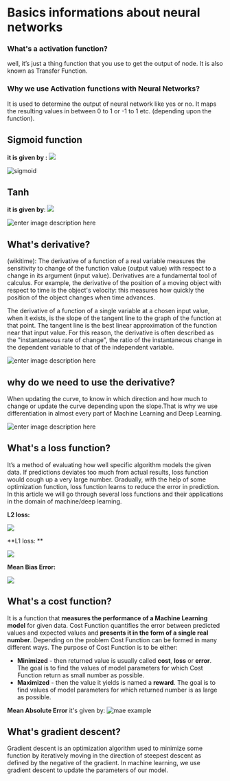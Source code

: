 # Basics informations about neural networks

### What's a activation function? 

well, it’s just a thing function that you use to get the output of node. It is also known as Transfer Function.

### Why we use Activation functions with Neural Networks?

It is used to determine the output of neural network like yes or no. It maps the resulting values in between 0 to 1 or -1 to 1 etc. (depending upon the function).

## Sigmoid function

**it is given by :** ![](https://wikimedia.org/api/rest_v1/media/math/render/svg/faaa0c014ae28ac67db5c49b3f3e8b08415a3f2b)


![sigmoid](https://i.imgur.com/c9R8y1L.png)

## Tanh 

 **it is given by**:  ![](https://wikimedia.org/api/rest_v1/media/math/render/svg/4f1b5f1173b93d23c64a0d3508028f8649a5a14e)

![enter image description here](https://i.imgur.com/XwT3bSo.png)

## What's derivative?

(wikitime): The derivative of a function of a real variable measures the sensitivity to change of the function value (output value) with respect to a change in its argument (input value). Derivatives are a fundamental tool of calculus. For example, the derivative of the position of a moving object with respect to time is the object's velocity: this measures how quickly the position of the object changes when time advances.

The derivative of a function of a single variable at a chosen input value, when it exists, is the slope of the tangent line to the graph of the function at that point. The tangent line is the best linear approximation of the function near that input value. For this reason, the derivative is often described as the "instantaneous rate of change", the ratio of the instantaneous change in the dependent variable to that of the independent variable.

![enter image description here](https://i.imgur.com/fJgBHak.png)

## why do we need to use the derivative?

When updating the curve, to know in which direction and how much to change or update the curve depending upon the slope.That is why we use differentiation in almost every part of Machine Learning and Deep Learning.

![enter image description here](https://i.imgur.com/WkrVhWk.png)

## What's a loss function?

It’s a method of evaluating how well specific algorithm models the given data. If predictions deviates too much from actual results, loss function would cough up a very large number. Gradually, with the help of some optimization function, loss function learns to reduce the error in prediction. In this article we will go through several loss functions and their applications in the domain of machine/deep learning.

**L2 loss:**

![](https://miro.medium.com/max/1026/1*SGhoeJ_BgcfqU06CmX41rw.png)

**L1 loss: **

![](https://miro.medium.com/max/1066/1*piCo0iDgPmESnQkHSwAK6A.png)

**Mean Bias Error:**

![](https://miro.medium.com/max/992/1*BpYT_vpYizQpeY3bGuvTbw.png)

## What's a cost function?

It is a function that  **measures the performance of a Machine Learning model**  for given data. Cost Function quantifies the error between predicted values and expected values and  **presents it in the form of a single real number**. Depending on the problem Cost Function can be formed in many different ways. The purpose of Cost Function is to be either:

-   **Minimized** - then returned value is usually called  **cost**,  **loss**  or  **error**. The goal is to find the values of model parameters for which Cost Function return as small number as possible.
-   **Maximized** - then the value it yields is named a  **reward**. The goal is to find values of model parameters for which returned number is as large as possible.

**Mean Absolute Error** it's given by:
![mae example](https://miro.medium.com/max/261/0*Swic0H6aelUyYI2B.png)

## What's gradient descent?

Gradient descent is an optimization algorithm used to minimize some function by iteratively moving in the direction of steepest descent as defined by the negative of the gradient. In machine learning, we use gradient descent to update the parameters of our model.
